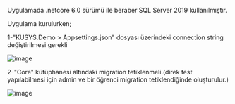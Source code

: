 Uygulamada .netcore 6.0 sürümü ile beraber SQL Server 2019 kullanılmıştır.

Uygulama kurulurken;

1-"KUSYS.Demo > Appsettings.json" dosyası üzerindeki connection string değiştirilmesi gerekli  

![image](https://github.com/Hgov/KUSYS-DEMO/assets/79797718/2f69119c-ca69-4a99-a8e7-8201a35341cb)



2-"Core" kütüphanesi altındaki migration tetiklenmeli.(direk test yapılabilmesi için admin ve bir öğrenci migration tetiklendiğinde oluşturulur.)  

![image](https://github.com/Hgov/KUSYS-DEMO/assets/79797718/ed18e4b0-a625-424d-9204-dad7baaa53c6)
